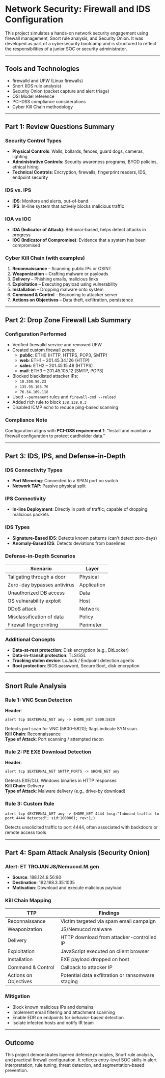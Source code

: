 
# Network Security: Firewall and IDS Configuration

This project simulates a hands-on network security engagement using firewall management, Snort rule analysis, and Security Onion. It was developed as part of a cybersecurity bootcamp and is structured to reflect the responsibilities of a junior SOC or security administrator.

---

## Tools and Technologies

- firewalld and UFW (Linux firewalls)
- Snort (IDS rule analysis)
- Security Onion (packet capture and alert triage)
- OSI Model reference
- PCI-DSS compliance considerations
- Cyber Kill Chain methodology

---

## Part 1: Review Questions Summary

### Security Control Types

- **Physical Controls**: Walls, bollards, fences, guard dogs, cameras, lighting  
- **Administrative Controls**: Security awareness programs, BYOD policies, ethical hiring  
- **Technical Controls**: Encryption, firewalls, fingerprint readers, IDS, endpoint security

### IDS vs. IPS

- **IDS**: Monitors and alerts, out-of-band  
- **IPS**: In-line system that actively blocks malicious traffic

### IOA vs IOC

- **IOA (Indicator of Attack)**: Behavior-based, helps detect attacks in progress  
- **IOC (Indicator of Compromise)**: Evidence that a system has been compromised

### Cyber Kill Chain (with examples)

1. **Reconnaissance** – Scanning public IPs or OSINT
2. **Weaponization** – Crafting malware or payloads
3. **Delivery** – Phishing emails, malicious links
4. **Exploitation** – Executing payload using vulnerability
5. **Installation** – Dropping malware onto system
6. **Command & Control** – Beaconing to attacker server
7. **Actions on Objectives** – Data theft, exfiltration, persistence

---

## Part 2: Drop Zone Firewall Lab Summary

### Configuration Performed

- Verified firewalld service and removed UFW
- Created custom firewall zones:
  - **public**: ETH0 (HTTP, HTTPS, POP3, SMTP)
  - **web**: ETH1 – 201.45.34.126 (HTTP)
  - **sales**: ETH2 – 201.45.15.48 (HTTPS)
  - **mail**: ETH3 – 201.45.105.12 (SMTP, POP3)
- Blocked blacklisted attacker IPs:
  - `10.208.56.23`
  - `135.95.103.76`
  - `76.34.169.118`
- Used `--permanent` rules and `firewall-cmd --reload`
- Added rich rule to block `138.138.0.3`
- Disabled ICMP echo to reduce ping-based scanning

### Compliance Note

Configuration aligns with **PCI-DSS requirement 1**: “Install and maintain a firewall configuration to protect cardholder data.”

---

## Part 3: IDS, IPS, and Defense-in-Depth

### IDS Connectivity Types

- **Port Mirroring**: Connected to a SPAN port on switch  
- **Network TAP**: Passive physical split

### IPS Connectivity

- **In-line Deployment**: Directly in path of traffic; capable of dropping malicious packets

### IDS Types

- **Signature-Based IDS**: Detects known patterns (can't detect zero-days)  
- **Anomaly-Based IDS**: Detects deviations from baselines

### Defense-in-Depth Scenarios

| Scenario | Layer |
|----------|-------|
| Tailgating through a door | Physical |
| Zero-day bypasses antivirus | Application |
| Unauthorized DB access | Data |
| OS vulnerability exploit | Host |
| DDoS attack | Network |
| Misclassification of data | Policy |
| Firewall fingerprinting | Perimeter |

### Additional Concepts

- **Data-at-rest protection**: Disk encryption (e.g., BitLocker)  
- **Data-in-transit protection**: TLS/SSL  
- **Tracking stolen device**: LoJack / Endpoint detection agents  
- **Boot protection**: BIOS password, Secure Boot, disk encryption

---

## Snort Rule Analysis

### Rule 1: VNC Scan Detection

**Header**:
```
alert tcp $EXTERNAL_NET any -> $HOME_NET 5800:5820
```
Detects port scan for VNC (5800-5820); flags indicate SYN scan.  
**Kill Chain**: Reconnaissance  
**Type of Attack**: Port scanning / attempted recon

### Rule 2: PE EXE Download Detection

**Header**:
```
alert tcp $EXTERNAL_NET $HTTP_PORTS -> $HOME_NET any
```
Detects EXE/DLL Windows binaries in HTTP responses  
**Kill Chain**: Delivery  
**Type of Attack**: Malware delivery (e.g., drive-by download)

### Rule 3: Custom Rule

```snort
alert tcp $EXTERNAL_NET any -> $HOME_NET 4444 (msg:"Inbound traffic to port 4444 detected"; sid:1000001; rev:1;)
```
Detects unsolicited traffic to port 4444, often associated with backdoors or remote access tools

---

## Part 4: Spam Attack Analysis (Security Onion)

### Alert: ET TROJAN JS/Nemucod.M.gen

- **Source**: 188.124.9.56:80  
- **Destination**: 192.168.3.35:1035  
- **Motivation**: Download and execute malicious payload

### Kill Chain Mapping

| TTP             | Findings |
|-----------------|----------|
| Reconnaissance  | Victim targeted via spam email campaign |
| Weaponization   | JS/Nemucod malware |
| Delivery        | HTTP download from attacker-controlled IP |
| Exploitation    | JavaScript executed on client browser |
| Installation    | EXE payload dropped on host |
| Command & Control | Callback to attacker IP |
| Actions on Objectives | Potential data exfiltration or ransomware staging |

### Mitigation

- Block known malicious IPs and domains
- Implement email filtering and attachment scanning
- Enable EDR on endpoints for behavior-based detection
- Isolate infected hosts and notify IR team

---

## Outcome

This project demonstrates layered defense principles, Snort rule analysis, and practical firewall configuration. It reflects entry-level SOC skills in alert interpretation, rule tuning, threat detection, and segmentation-based prevention.

